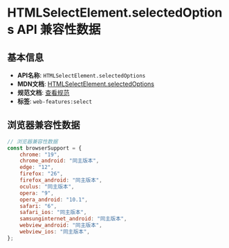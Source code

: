# HTMLSelectElement.selectedOptions API 兼容性数据

## 基本信息

- **API名称**: `HTMLSelectElement.selectedOptions`
- **MDN文档**: [HTMLSelectElement.selectedOptions](https://developer.mozilla.org/docs/Web/API/HTMLSelectElement/selectedOptions)
- **规范文档**: [查看规范](https://html.spec.whatwg.org/multipage/form-elements.html#dom-select-selectedoptions-dev)
- **标签**: `web-features:select`

## 浏览器兼容性数据

```javascript
// 浏览器兼容性数据
const browserSupport = {
    chrome: "19",
    chrome_android: "同主版本",
    edge: "12",
    firefox: "26",
    firefox_android: "同主版本",
    oculus: "同主版本",
    opera: "9",
    opera_android: "10.1",
    safari: "6",
    safari_ios: "同主版本",
    samsunginternet_android: "同主版本",
    webview_android: "同主版本",
    webview_ios: "同主版本",
};

```

